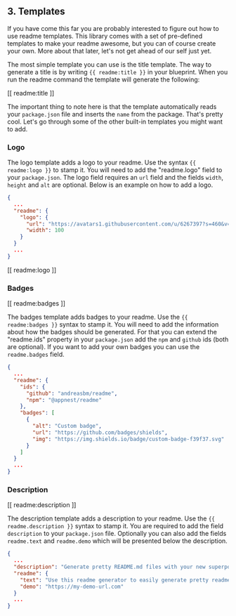 ## 3. Templates

If you have come this far you are probably interested to figure out how to use readme templates. This library comes with a set of pre-defined templates to make your readme awesome, but you can of course create your own. More about that later, let's not get ahead of our self just yet.

The most simple template you can use is the title template. The way to generate a title is by writing `{{ readme:title }}` in your blueprint. When you run the readme command the template will generate the following:

[[ readme:title ]]

The important thing to note here is that the template automatically reads your `package.json` file and inserts the `name` from the package. That's pretty cool. Let's go through some of the other built-in templates you might want to add.

### Logo

The logo template adds a logo to your readme. Use the syntax `{{ readme:logo }}` to stamp it. You will need to add the "readme.logo" field to your `package.json`. The logo field requires an `url` field and the fields `width`, `height` and `alt` are optional. Below is an example on how to add a logo.

```json
{
  ...
  "readme": {
    "logo": {
      "url": "https://avatars1.githubusercontent.com/u/6267397?s=460&v=4",
      "width": 100
    }
  }
  ...
}
```

[[ readme:logo ]]

### Badges

[[ readme:badges ]]

The badges template adds badges to your readme. Use the `{{ readme:badges }}` syntax to stamp it. You will need to add the information about how the badges should be generated. For that you can extend the "readme.ids" property in your `package.json` add the `npm` and `github` ids (both are optional). If you want to add your own badges you can use the `readme.badges` field.

```json
{
  ...
  "readme": {
    "ids": {
      "github": "andreasbm/readme",
      "npm": "@appnest/readme"
    },
    "badges": [
      {
        "alt": "Custom badge",
        "url": "https://github.com/badges/shields",
        "img": "https://img.shields.io/badge/custom-badge-f39f37.svg"
      }
    ]
  }
  ...
}
```

### Description

[[ readme:description ]]

The description template adds a description to your readme. Use the `{{ readme.description }}` syntax to stamp it. You are required to add the field `description` to your `package.json` file. Optionally you can also add the fields `readme.text` and `readme.demo` which will be presented below the description.

```json
{
  ...
  "description": "Generate pretty README.md files with your new superpowers!",
  "readme": {
    "text": "Use this readme generator to easily generate pretty readme's like this one! Simply extend your <code>package.json</code> and create a readme blueprint.",
    "demo": "https://my-demo-url.com"
  }
  ...
}
```

